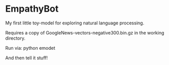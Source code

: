 # EmpathyBot
My first little toy-model for exploring natural language processing.

Requires a copy of GoogleNews-vectors-negative300.bin.gz in the working directory.

Run via: python emodet

And then tell it stuff!
